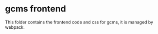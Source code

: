 gcms frontend
=============

This folder contains the frontend code and css for gcms, it is managed
by webpack.
